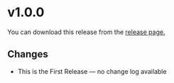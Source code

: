 # v1.0.0

You can download this release from the
[release page.](https://github.com/HRA42/Go-TextType/releases/tag/vVERSION_TO_BE_RELEASED)

## Changes
- This is the First Release — no change log available